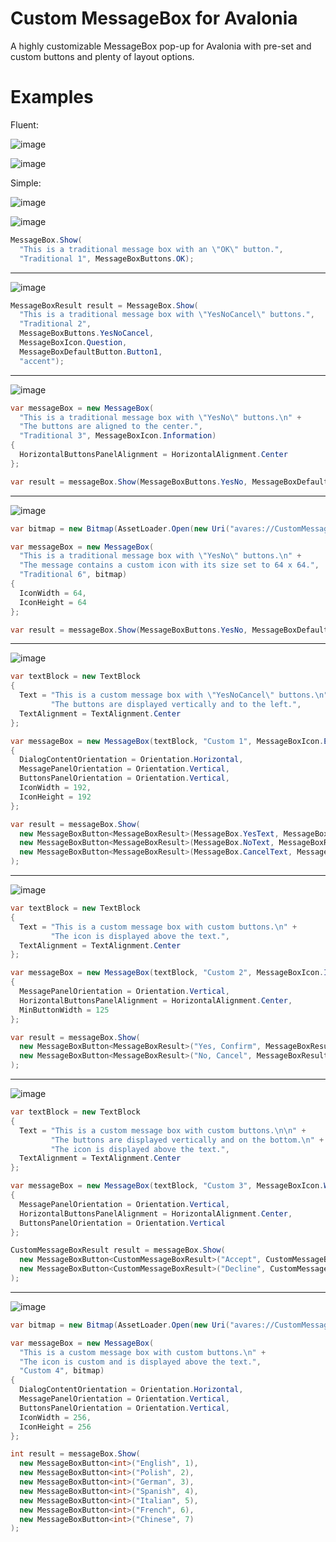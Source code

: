 # Custom MessageBox for Avalonia
A highly customizable MessageBox pop-up for Avalonia with pre-set and custom buttons and plenty of layout options.

# Examples
Fluent:

![image](https://github.com/Nickelony/CustomMessageBox.Avalonia/assets/20436882/e88a03a5-7d4d-4979-a5af-9544f2fac5a0)

![image](https://github.com/Nickelony/CustomMessageBox.Avalonia/assets/20436882/9ead634b-50b6-4b2a-ad13-10bfc2daafc3)

Simple:

![image](https://github.com/Nickelony/CustomMessageBox.Avalonia/assets/20436882/825bb0ec-8cbb-4628-81cf-aa8352301d26)

![image](https://github.com/Nickelony/CustomMessageBox.Avalonia/assets/20436882/38bc6f43-68d2-40c3-ad8b-448ec87ebbcc)

```cs
MessageBox.Show(
  "This is a traditional message box with an \"OK\" button.",
  "Traditional 1", MessageBoxButtons.OK);
```
---
![image](https://github.com/Nickelony/CustomMessageBox.Avalonia/assets/20436882/cdfaa29c-4681-40bf-ba1a-907ff498f21a)

```cs
MessageBoxResult result = MessageBox.Show(
  "This is a traditional message box with \"YesNoCancel\" buttons.",
  "Traditional 2",
  MessageBoxButtons.YesNoCancel,
  MessageBoxIcon.Question,
  MessageBoxDefaultButton.Button1,
  "accent");
```
---
![image](https://github.com/Nickelony/CustomMessageBox.Avalonia/assets/20436882/6e0b8e30-3a75-49a8-9567-7ba5435b755b)

```cs
var messageBox = new MessageBox(
  "This is a traditional message box with \"YesNo\" buttons.\n" +
  "The buttons are aligned to the center.",
  "Traditional 3", MessageBoxIcon.Information)
{
  HorizontalButtonsPanelAlignment = HorizontalAlignment.Center
};

var result = messageBox.Show(MessageBoxButtons.YesNo, MessageBoxDefaultButton.Button1, "accent");
```
---
![image](https://github.com/Nickelony/CustomMessageBox.Avalonia/assets/20436882/50416bdf-a7d9-4e10-9c4a-7f7b060c9756)

```cs
var bitmap = new Bitmap(AssetLoader.Open(new Uri("avares://CustomMessageBox.Avalonia.Demo/Assets/avalonia-logo.ico")));

var messageBox = new MessageBox(
  "This is a traditional message box with \"YesNo\" buttons.\n" +
  "The message contains a custom icon with its size set to 64 x 64.",
  "Traditional 6", bitmap)
{
  IconWidth = 64,
  IconHeight = 64
};

var result = messageBox.Show(MessageBoxButtons.YesNo, MessageBoxDefaultButton.Button1, "accent");
```
---
![image](https://github.com/Nickelony/CustomMessageBox.Avalonia/assets/20436882/966d04d7-e219-471f-8585-e7730066f551)

```cs
var textBlock = new TextBlock
{
  Text = "This is a custom message box with \"YesNoCancel\" buttons.\n" +
         "The buttons are displayed vertically and to the left.",
  TextAlignment = TextAlignment.Center
};

var messageBox = new MessageBox(textBlock, "Custom 1", MessageBoxIcon.Error)
{
  DialogContentOrientation = Orientation.Horizontal,
  MessagePanelOrientation = Orientation.Vertical,
  ButtonsPanelOrientation = Orientation.Vertical,
  IconWidth = 192,
  IconHeight = 192
};

var result = messageBox.Show(
  new MessageBoxButton<MessageBoxResult>(MessageBox.YesText, MessageBoxResult.Yes, SpecialButtonRole.IsDefault, "accent"),
  new MessageBoxButton<MessageBoxResult>(MessageBox.NoText, MessageBoxResult.No),
  new MessageBoxButton<MessageBoxResult>(MessageBox.CancelText, MessageBoxResult.Cancel, SpecialButtonRole.IsCancel)
);
```
---
![image](https://github.com/Nickelony/CustomMessageBox.Avalonia/assets/20436882/28756ccd-cfb9-46ef-ba57-dc783943682a)

```cs
var textBlock = new TextBlock
{
  Text = "This is a custom message box with custom buttons.\n" +
         "The icon is displayed above the text.",
  TextAlignment = TextAlignment.Center
};

var messageBox = new MessageBox(textBlock, "Custom 2", MessageBoxIcon.Information)
{
  MessagePanelOrientation = Orientation.Vertical,
  HorizontalButtonsPanelAlignment = HorizontalAlignment.Center,
  MinButtonWidth = 125
};

var result = messageBox.Show(
  new MessageBoxButton<MessageBoxResult>("Yes, Confirm", MessageBoxResult.Yes, SpecialButtonRole.IsDefault, "accent"),
  new MessageBoxButton<MessageBoxResult>("No, Cancel", MessageBoxResult.Cancel, SpecialButtonRole.IsCancel)
);
```
---
![image](https://github.com/Nickelony/CustomMessageBox.Avalonia/assets/20436882/75fa3bea-215b-4d16-abbb-9ef73aaa5df3)

```cs
var textBlock = new TextBlock
{
  Text = "This is a custom message box with custom buttons.\n\n" +
         "The buttons are displayed vertically and on the bottom.\n" +
         "The icon is displayed above the text.",
  TextAlignment = TextAlignment.Center
};

var messageBox = new MessageBox(textBlock, "Custom 3", MessageBoxIcon.Warning)
{
  MessagePanelOrientation = Orientation.Vertical,
  HorizontalButtonsPanelAlignment = HorizontalAlignment.Center,
  ButtonsPanelOrientation = Orientation.Vertical
};

CustomMessageBoxResult result = messageBox.Show(
  new MessageBoxButton<CustomMessageBoxResult>("Accept", CustomMessageBoxResult.Accept, SpecialButtonRole.None, "accent"),
  new MessageBoxButton<CustomMessageBoxResult>("Decline", CustomMessageBoxResult.Decline)
);
```
---
![image](https://github.com/Nickelony/CustomMessageBox.Avalonia/assets/20436882/1d6ab0f5-313c-4554-9559-0884a306aa92)

```cs
var bitmap = new Bitmap(AssetLoader.Open(new Uri("avares://CustomMessageBox.Avalonia.Demo/Assets/avalonia-logo.ico")));

var messageBox = new MessageBox(
  "This is a custom message box with custom buttons.\n" +
  "The icon is custom and is displayed above the text.",
  "Custom 4", bitmap)
{
  DialogContentOrientation = Orientation.Horizontal,
  MessagePanelOrientation = Orientation.Vertical,
  ButtonsPanelOrientation = Orientation.Vertical,
  IconWidth = 256,
  IconHeight = 256
};

int result = messageBox.Show(
  new MessageBoxButton<int>("English", 1),
  new MessageBoxButton<int>("Polish", 2),
  new MessageBoxButton<int>("German", 3),
  new MessageBoxButton<int>("Spanish", 4),
  new MessageBoxButton<int>("Italian", 5),
  new MessageBoxButton<int>("French", 6),
  new MessageBoxButton<int>("Chinese", 7)
);
```
